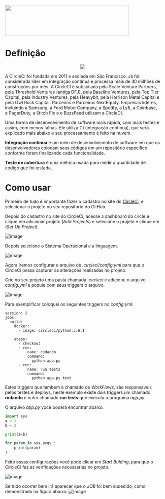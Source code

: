 <img src="https://miro.medium.com/max/700/1*CMpN6sIyyZvc47SDPvkirA.png" width="400" height="100" align="center" />

# Definição

<p align="center">
  <img src="https://user-images.githubusercontent.com/6977257/63563498-b0b47380-c537-11e9-924e-45333cf42f95.png">
</p>

A CircleCi foi fundada em 2011 e sediada em São Francisco. Já foi considerada líder em integração contínua e processa mais de 30 milhões de construções por mês. A CircleCI é subsidiada pela Scale Venture Partners, pela Threshold Ventures (antiga DFJ), pela Baseline Ventures, pela Top Tier Capital, pela Industry Ventures, pela Heavybit, pela Harrison Metal Capital e pela Owl Rock Capital. Parceiros e Parceiros NextEquity. 
Empresas líderes, incluindo a Samsung, a Ford Motor Company, a Spotify, a Lyft, a Coinbase, a PagerDuty, a Stitch Fix e o BuzzFeed utilizam a CircleCI. 

Uma forma de desenvolvimento de software mais rápida, com mais testes e assim, com menos falhas. Ele utiliza CI (integração contínua), que será explicado mais abaixo e seu processamento é feito na nuvem. 

**Integração contínua** é um meio de desenvolvimento de software em que os desenvolvedores colocam seus códigos em um repositório específico conforme forem finalizando cada funcionalidade.

**Teste de cobertura** é uma métrica usada para medir a quantidade de código que foi testada.

# Como usar

Primeiro de tudo é importante fazer o cadastro no site do [CircleCi](https://circleci.com/), 
e selecionar o projeto no seu repositorio do GitHub.

Depois do cadastro no site do CircleCi, acesse a dashboard do circle e clique em adicionar projeto (*Add  Projects*) e selecione o projeto e clique em (*Set Up Project*).

![image](https://user-images.githubusercontent.com/6977257/63370490-b011b680-c358-11e9-8eb9-3cdeba317a06.png)

Depois selecione o Sistema Operacional e a linguagem.

![image](https://user-images.githubusercontent.com/6977257/63370905-78efd500-c359-11e9-8f93-738e42bad0cc.png)

Agora iremos configurar o arquivo de *.circleci/config.yml* para que o CircleCi possa capturar as alterações realizadas no projeto.

Crie no seu projeto uma pasta chamada *.circleci* e adicione o arquivo *config.yml* e popule com seus triggers o arquivo.

![image](https://user-images.githubusercontent.com/6977257/63371310-3975b880-c35a-11e9-843b-5c0274f926f6.png)

Para exemplificar coloquei os seguintes triggers no *config.yml*:

~~~~
version: 2
jobs:
  build:
    docker:
      - image: circleci/python:3.6.1

    steps:
      - checkout
      - run:
          name: rodando
          command:
            python app.py
      - run:
          name: run tests
          command:
            python app.py test
~~~~
Estes triggers que tambem é chamado de *WorkFlows*, são responsaveis pelos testes e deploys, neste exemplo existe dois triggers um chamado **rodando** e outro chamado **run tests** que executa o programa *app.py*.


O arquivo *app.py* você poderá encontrar abaixo.
```python
import sys
a = 1
b = 2

print(a+b)

for param in sys.argv :
    print(param)
}
```

Feito essas configurações você pode clicar em *Start Bulding*, para que o CircleCi faz as verificações necessarias no projeto.

![image](https://user-images.githubusercontent.com/6977257/63386872-68038b80-c37a-11e9-91ca-c71462427f96.png)

Se tudo ocorrer bem irá aparecer que o *JOB* foi bem sucedido, como demonstrado na figura abaixo:
![image](https://user-images.githubusercontent.com/6977257/63399558-48cf2300-c3a7-11e9-8b87-bf0d094ec84d.png)
